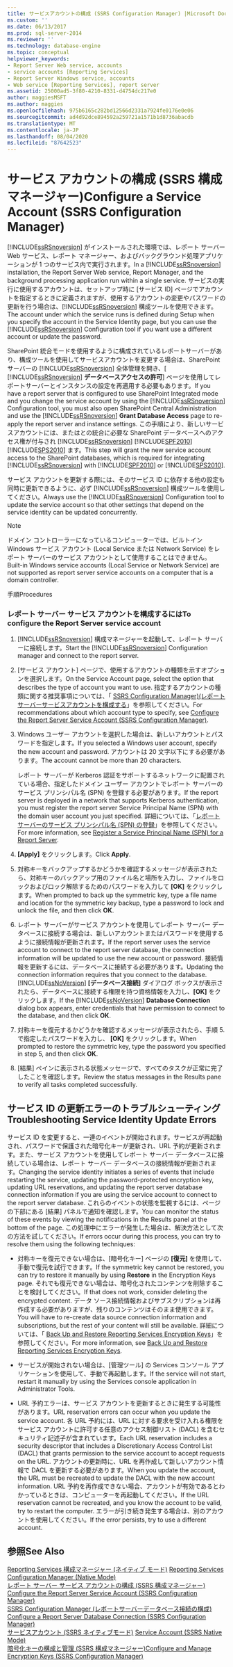 ```yaml
---
title: サービスアカウントの構成 (SSRS Configuration Manager) |Microsoft Docs
ms.custom: ''
ms.date: 06/13/2017
ms.prod: sql-server-2014
ms.reviewer: ''
ms.technology: database-engine
ms.topic: conceptual
helpviewer_keywords:
- Report Server Web service, accounts
- service accounts [Reporting Services]
- Report Server Windows service, accounts
- Web service [Reporting Services], report server
ms.assetid: 25000ad5-3f80-4210-8331-d4754dc217e0
author: maggiesMSFT
ms.author: maggies
ms.openlocfilehash: 975b6165c282bd12566d2331a7924fe0176e0e06
ms.sourcegitcommit: ad4d92dce894592a259721a1571b1d8736abacdb
ms.translationtype: MT
ms.contentlocale: ja-JP
ms.lasthandoff: 08/04/2020
ms.locfileid: "87642523"
---
```

# <a name="configure-a-service-account-ssrs-configuration-manager"></a><span data-ttu-id="e6578-102">サービス アカウントの構成 (SSRS 構成マネージャー)</span><span class="sxs-lookup"><span data-stu-id="e6578-102">Configure a Service Account (SSRS Configuration Manager)</span></span>
  <span data-ttu-id="e6578-103">[!INCLUDE[ssRSnoversion](../../includes/ssrsnoversion-md.md)] がインストールされた環境では、レポート サーバー Web サービス、レポート マネージャー、およびバックグラウンド処理アプリケーションが 1 つのサービス内で実行されます。</span><span class="sxs-lookup"><span data-stu-id="e6578-103">In a [!INCLUDE[ssRSnoversion](../../includes/ssrsnoversion-md.md)] installation, the Report Server Web service, Report Manager, and the background processing application run within a single service.</span></span> <span data-ttu-id="e6578-104">サービスの実行に使用するアカウントは、セットアップ時に [サービス ID] ページでアカウントを指定するときに定義されますが、使用するアカウントの変更やパスワードの更新を行う場合は、[!INCLUDE[ssRSnoversion](../../includes/ssrsnoversion-md.md)] 構成ツールを使用できます。</span><span class="sxs-lookup"><span data-stu-id="e6578-104">The account under which the service runs is defined during Setup when you specify the account in the Service Identity page, but you can use the [!INCLUDE[ssRSnoversion](../../includes/ssrsnoversion-md.md)] Configuration tool if you want use a different account or update the password.</span></span>  
  
 <span data-ttu-id="e6578-105">SharePoint 統合モードを使用するように構成されているレポートサーバーがあり、構成ツールを使用してサービスアカウントを変更する場合は、SharePoint サーバーの [!INCLUDE[ssRSnoversion](../../includes/ssrsnoversion-md.md)] 全体管理を開き、[ [!INCLUDE[ssRSnoversion](../../includes/ssrsnoversion-md.md)] **データベースアクセスの許可**] ページを使用してレポートサーバーとインスタンスの設定を再適用する必要もあります。</span><span class="sxs-lookup"><span data-stu-id="e6578-105">If you have a report server that is configured to use SharePoint Integrated mode and you change the service account by using the [!INCLUDE[ssRSnoversion](../../includes/ssrsnoversion-md.md)] Configuration tool, you must also open SharePoint Central Administration and use the [!INCLUDE[ssRSnoversion](../../includes/ssrsnoversion-md.md)] **Grant Database Access** page to re-apply the report server and instance settings.</span></span> <span data-ttu-id="e6578-106">この手順により、新しいサービスアカウントには、またはとの統合に必要な SharePoint データベースへのアクセス権が付与され [!INCLUDE[ssRSnoversion](../../includes/ssrsnoversion-md.md)] [!INCLUDE[SPF2010](../../includes/spf2010-md.md)] [!INCLUDE[SPS2010](../../includes/sps2010-md.md)] ます。</span><span class="sxs-lookup"><span data-stu-id="e6578-106">This step will grant the new service account access to the SharePoint databases, which is required for integrating [!INCLUDE[ssRSnoversion](../../includes/ssrsnoversion-md.md)] with [!INCLUDE[SPF2010](../../includes/spf2010-md.md)] or [!INCLUDE[SPS2010](../../includes/sps2010-md.md)].</span></span>  
  
 <span data-ttu-id="e6578-107">サービス アカウントを更新する際には、そのサービス ID に依存する他の設定も同時に更新できるように、必ず [!INCLUDE[ssRSnoversion](../../includes/ssrsnoversion-md.md)] 構成ツールを使用してください。</span><span class="sxs-lookup"><span data-stu-id="e6578-107">Always use the [!INCLUDE[ssRSnoversion](../../includes/ssrsnoversion-md.md)] Configuration tool to update the service account so that other settings that depend on the service identity can be updated concurrently.</span></span>  
  
> [!NOTE]  
>  <span data-ttu-id="e6578-108">ドメイン コントローラーになっているコンピューターでは、ビルトイン Windows サービス アカウント (Local Service または Network Service) をレポート サーバーのサービス アカウントとして使用することはできません。</span><span class="sxs-lookup"><span data-stu-id="e6578-108">Built-in Windows service accounts (Local Service or Network Service) are not supported as report server service accounts on a computer that is a domain controller.</span></span>  
  
 <span data-ttu-id="e6578-109">手順</span><span class="sxs-lookup"><span data-stu-id="e6578-109">Procedures</span></span>  
  
### <a name="to-configure-the-report-server-service-account"></a><span data-ttu-id="e6578-110">レポート サーバー サービス アカウントを構成するには</span><span class="sxs-lookup"><span data-stu-id="e6578-110">To configure the Report Server service account</span></span>  
  
1.  <span data-ttu-id="e6578-111">[!INCLUDE[ssRSnoversion](../../includes/ssrsnoversion-md.md)] 構成マネージャーを起動して、レポート サーバーに接続します。</span><span class="sxs-lookup"><span data-stu-id="e6578-111">Start the [!INCLUDE[ssRSnoversion](../../includes/ssrsnoversion-md.md)] Configuration manager and connect to the report server.</span></span>  
  
2.  <span data-ttu-id="e6578-112">[サービス アカウント] ページで、使用するアカウントの種類を示すオプションを選択します。</span><span class="sxs-lookup"><span data-stu-id="e6578-112">On the Service Account page, select the option that describes the type of account you want to use.</span></span> <span data-ttu-id="e6578-113">指定するアカウントの種類に関する推奨事項については、「 [SSRS Configuration Manager&#41;&#40;レポートサーバーサービスアカウントを構成する](../../reporting-services/install-windows/configure-the-report-server-service-account-ssrs-configuration-manager.md)」を参照してください。</span><span class="sxs-lookup"><span data-stu-id="e6578-113">For recommendations about which account type to specify, see [Configure the Report Server Service Account &#40;SSRS Configuration Manager&#41;](../../reporting-services/install-windows/configure-the-report-server-service-account-ssrs-configuration-manager.md).</span></span>  
  
3.  <span data-ttu-id="e6578-114">Windows ユーザー アカウントを選択した場合は、新しいアカウントとパスワードを指定します。</span><span class="sxs-lookup"><span data-stu-id="e6578-114">If you selected a Windows user account, specify the new account and password.</span></span> <span data-ttu-id="e6578-115">アカウントは 20 文字以下にする必要があります。</span><span class="sxs-lookup"><span data-stu-id="e6578-115">The account cannot be more than 20 characters.</span></span>  
  
     <span data-ttu-id="e6578-116">レポート サーバーが Kerberos 認証をサポートするネットワークに配置されている場合、指定したドメイン ユーザー アカウントでレポート サーバーのサービス プリンシパル名 (SPN) を登録する必要があります。</span><span class="sxs-lookup"><span data-stu-id="e6578-116">If the report server is deployed in a network that supports Kerberos authentication, you must register the report server Service Principal Name (SPN) with the domain user account you just specified.</span></span> <span data-ttu-id="e6578-117">詳細については、「[レポート サーバーのサービス プリンシパル名 &#40;SPN&#41; の登録](../../reporting-services/report-server/register-a-service-principal-name-spn-for-a-report-server.md)」を参照してください。</span><span class="sxs-lookup"><span data-stu-id="e6578-117">For more information, see [Register a Service Principal Name &#40;SPN&#41; for a Report Server](../../reporting-services/report-server/register-a-service-principal-name-spn-for-a-report-server.md).</span></span>  
  
4.  <span data-ttu-id="e6578-118">**[Apply]** をクリックします。</span><span class="sxs-lookup"><span data-stu-id="e6578-118">Click **Apply**.</span></span>  
  
5.  <span data-ttu-id="e6578-119">対称キーをバックアップするかどうかを確認するメッセージが表示されたら、対称キーのバックアップ用のファイル名と場所を入力し、ファイルをロックおよびロック解除するためのパスワードを入力して **[OK]** をクリックします。</span><span class="sxs-lookup"><span data-stu-id="e6578-119">When prompted to back up the symmetric key, type a file name and location for the symmetric key backup, type a password to lock and unlock the file, and then click **OK**.</span></span>  
  
6.  <span data-ttu-id="e6578-120">レポート サーバーがサービス アカウントを使用してレポート サーバー データベースに接続する場合は、新しいアカウントまたはパスワードを使用するように接続情報が更新されます。</span><span class="sxs-lookup"><span data-stu-id="e6578-120">If the report server uses the service account to connect to the report server database, the connection information will be updated to use the new account or password.</span></span> <span data-ttu-id="e6578-121">接続情報を更新するには、データベースに接続する必要があります。</span><span class="sxs-lookup"><span data-stu-id="e6578-121">Updating the connection information requires that you connect to the database.</span></span> <span data-ttu-id="e6578-122">[!INCLUDE[ssNoVersion](../../includes/ssnoversion-md.md)] **[データベース接続]** ダイアログ ボックスが表示されたら、データベースに接続する権限を持つ資格情報を入力し、**[OK]** をクリックします。</span><span class="sxs-lookup"><span data-stu-id="e6578-122">If the [!INCLUDE[ssNoVersion](../../includes/ssnoversion-md.md)] **Database Connection** dialog box appears, enter credentials that have permission to connect to the database, and then click **OK**.</span></span>  
  
7.  <span data-ttu-id="e6578-123">対称キーを復元するかどうかを確認するメッセージが表示されたら、手順 5. で指定したパスワードを入力し、 **[OK]** をクリックします。</span><span class="sxs-lookup"><span data-stu-id="e6578-123">When prompted to restore the symmetric key, type the password you specified in step 5, and then click **OK**.</span></span>  
  
8.  <span data-ttu-id="e6578-124">[結果] ペインに表示される状態メッセージで、すべてのタスクが正常に完了したことを確認します。</span><span class="sxs-lookup"><span data-stu-id="e6578-124">Review the status messages in the Results pane to verify all tasks completed successfully.</span></span>  
  
## <a name="troubleshooting-service-identity-update-errors"></a><span data-ttu-id="e6578-125">サービス ID の更新エラーのトラブルシューティング</span><span class="sxs-lookup"><span data-stu-id="e6578-125">Troubleshooting Service Identity Update Errors</span></span>  
 <span data-ttu-id="e6578-126">サービス ID を変更すると、一連のイベントが開始されます。サービスが再起動され、パスワードで保護された暗号化キーが更新され、URL 予約が更新されます。また、サービス アカウントを使用してレポート サーバー データベースに接続している場合は、レポート サーバー データベースの接続情報が更新されます。</span><span class="sxs-lookup"><span data-stu-id="e6578-126">Changing the service identity initiates a series of events that include restarting the service, updating the password-protected encryption key, updating URL reservations, and updating the report server database connection information if you are using the service account to connect to the report server database.</span></span> <span data-ttu-id="e6578-127">これらのイベントの状態を監視するには、ページの下部にある [結果] パネルで通知を確認します。</span><span class="sxs-lookup"><span data-stu-id="e6578-127">You can monitor the status of these events by viewing the notifications in the Results panel at the bottom of the page.</span></span> <span data-ttu-id="e6578-128">この処理中にエラーが発生した場合は、解決方法として次の方法を試してください。</span><span class="sxs-lookup"><span data-stu-id="e6578-128">If errors occur during this process, you can try to resolve them using the following techniques:</span></span>  
  
-   <span data-ttu-id="e6578-129">対称キーを復元できない場合は、[暗号化キー] ページの **[復元]** を使用して、手動で復元を試行できます。</span><span class="sxs-lookup"><span data-stu-id="e6578-129">If the symmetric key cannot be restored, you can try to restore it manually by using **Restore** in the Encryption Keys page.</span></span> <span data-ttu-id="e6578-130">それでも復元できない場合は、暗号化されたコンテンツを削除することを検討してください。</span><span class="sxs-lookup"><span data-stu-id="e6578-130">If that does not work, consider deleting the encrypted content.</span></span> <span data-ttu-id="e6578-131">データ ソース接続情報およびサブスクリプションは再作成する必要がありますが、残りのコンテンツはそのまま使用できます。</span><span class="sxs-lookup"><span data-stu-id="e6578-131">You will have to re-create data source connection information and subscriptions, but the rest of your content will still be available.</span></span> <span data-ttu-id="e6578-132">詳細については、「 [Back Up and Restore Reporting Services Encryption Keys](../../reporting-services/install-windows/ssrs-encryption-keys-back-up-and-restore-encryption-keys.md)」を参照してください。</span><span class="sxs-lookup"><span data-stu-id="e6578-132">For more information, see [Back Up and Restore Reporting Services Encryption Keys](../../reporting-services/install-windows/ssrs-encryption-keys-back-up-and-restore-encryption-keys.md).</span></span>  
  
-   <span data-ttu-id="e6578-133">サービスが開始されない場合は、[管理ツール] の Services コンソール アプリケーションを使用して、手動で再起動します。</span><span class="sxs-lookup"><span data-stu-id="e6578-133">If the service will not start, restart it manually by using the Services console application in Administrator Tools.</span></span>  
  
-   <span data-ttu-id="e6578-134">URL 予約エラーは、サービス アカウントを更新するときに発生する可能性があります。</span><span class="sxs-lookup"><span data-stu-id="e6578-134">URL reservation errors can occur when you update the service account.</span></span> <span data-ttu-id="e6578-135">各 URL 予約には、URL に対する要求を受け入れる権限をサービス アカウントに許可する任意のアクセス制御リスト (DACL) を含むセキュリティ記述子が含まれています。</span><span class="sxs-lookup"><span data-stu-id="e6578-135">Each URL reservation includes a security descriptor that includes a Discretionary Access Control List (DACL) that grants permission to the service account to accept requests on the URL.</span></span> <span data-ttu-id="e6578-136">アカウントの更新時に、URL を再作成して新しいアカウント情報で DACL を更新する必要があります。</span><span class="sxs-lookup"><span data-stu-id="e6578-136">When you update the account, the URL must be recreated to update the DACL with the new account information.</span></span> <span data-ttu-id="e6578-137">URL 予約を再作成できない場合、アカウントが有効であるとわかっているときは、コンピューターを再起動してください。</span><span class="sxs-lookup"><span data-stu-id="e6578-137">If the URL reservation cannot be recreated, and you know the account to be valid, try to restart the computer.</span></span> <span data-ttu-id="e6578-138">エラーが引き続き発生する場合は、別のアカウントを使用してください。</span><span class="sxs-lookup"><span data-stu-id="e6578-138">If the error persists, try to use a different account.</span></span>  
  
## <a name="see-also"></a><span data-ttu-id="e6578-139">参照</span><span class="sxs-lookup"><span data-stu-id="e6578-139">See Also</span></span>  
 <span data-ttu-id="e6578-140">[Reporting Services 構成マネージャー &#40;ネイティブ モード&#41;](../../../2014/sql-server/install/reporting-services-configuration-manager-native-mode.md) </span><span class="sxs-lookup"><span data-stu-id="e6578-140">[Reporting Services Configuration Manager &#40;Native Mode&#41;](../../../2014/sql-server/install/reporting-services-configuration-manager-native-mode.md) </span></span>  
 <span data-ttu-id="e6578-141">[レポート サーバー サービス アカウントの構成 &#40;SSRS 構成マネージャー&#41;](../../reporting-services/install-windows/configure-the-report-server-service-account-ssrs-configuration-manager.md) </span><span class="sxs-lookup"><span data-stu-id="e6578-141">[Configure the Report Server Service Account &#40;SSRS Configuration Manager&#41;](../../reporting-services/install-windows/configure-the-report-server-service-account-ssrs-configuration-manager.md) </span></span>  
 <span data-ttu-id="e6578-142">[SSRS Configuration Manager &#40;レポートサーバーデータベース接続の構成&#41;](../../../2014/sql-server/install/configure-a-report-server-database-connection-ssrs-configuration-manager.md) </span><span class="sxs-lookup"><span data-stu-id="e6578-142">[Configure a Report Server Database Connection  &#40;SSRS Configuration Manager&#41;](../../../2014/sql-server/install/configure-a-report-server-database-connection-ssrs-configuration-manager.md) </span></span>  
 <span data-ttu-id="e6578-143">[サービスアカウント &#40;SSRS ネイティブモード&#41;](../../../2014/sql-server/install/service-account-ssrs-native-mode.md) </span><span class="sxs-lookup"><span data-stu-id="e6578-143">[Service Account &#40;SSRS Native Mode&#41;](../../../2014/sql-server/install/service-account-ssrs-native-mode.md) </span></span>  
 [<span data-ttu-id="e6578-144">暗号化キーの構成と管理 &#40;SSRS 構成マネージャー&#41;</span><span class="sxs-lookup"><span data-stu-id="e6578-144">Configure and Manage Encryption Keys &#40;SSRS Configuration Manager&#41;</span></span>](../../reporting-services/install-windows/ssrs-encryption-keys-manage-encryption-keys.md)  
  
  
